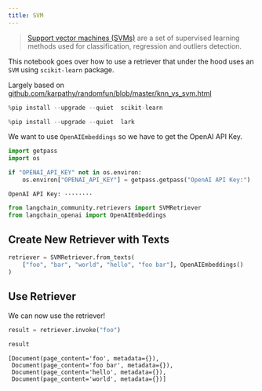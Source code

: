 ```yaml
---
title: SVM
---
```


>[Support vector machines (SVMs)](https://scikit-learn.org/stable/modules/svm.html#support-vector-machines) are a set of supervised learning methods used for classification, regression and outliers detection.

This notebook goes over how to use a retriever that under the hood uses an `SVM` using `scikit-learn` package.

Largely based on [github.com/karpathy/randomfun/blob/master/knn_vs_svm.html](https://github.com/karpathy/randomfun/blob/master/knn_vs_svm.html)

```python
%pip install --upgrade --quiet  scikit-learn
```

```python
%pip install --upgrade --quiet  lark
```

We want to use `OpenAIEmbeddings` so we have to get the OpenAI API Key.

```python
import getpass
import os

if "OPENAI_API_KEY" not in os.environ:
    os.environ["OPENAI_API_KEY"] = getpass.getpass("OpenAI API Key:")
```

```output
OpenAI API Key: ········
```

```python
from langchain_community.retrievers import SVMRetriever
from langchain_openai import OpenAIEmbeddings
```

## Create New Retriever with Texts

```python
retriever = SVMRetriever.from_texts(
    ["foo", "bar", "world", "hello", "foo bar"], OpenAIEmbeddings()
)
```

## Use Retriever

We can now use the retriever!

```python
result = retriever.invoke("foo")
```

```python
result
```

```output
[Document(page_content='foo', metadata={}),
 Document(page_content='foo bar', metadata={}),
 Document(page_content='hello', metadata={}),
 Document(page_content='world', metadata={})]
```

```python

```
